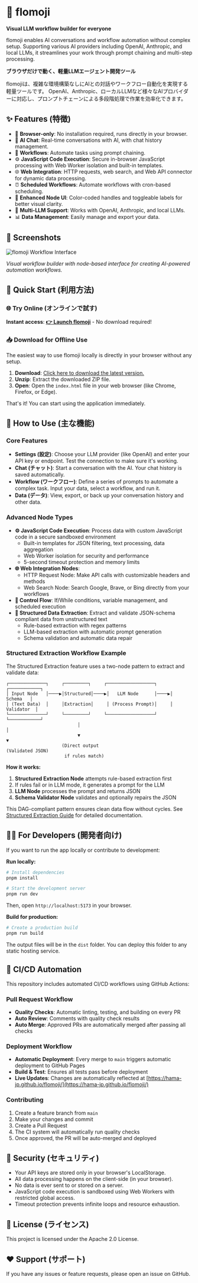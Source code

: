 # 🌊 flomoji

**Visual LLM workflow builder for everyone**

flomoji enables AI conversations and workflow automation without complex setup. Supporting various AI providers including OpenAI, Anthropic, and local LLMs, it streamlines your work through prompt chaining and multi-step processing.

**ブラウザだけで動く、軽量LLMエージェント開発ツール**

flomojiは、複雑な環境構築なしにAIとの対話やワークフロー自動化を実現する軽量ツールです。 OpenAI、Anthropic、ローカルLLMなど様々なAIプロバイダーに対応し、プロンプトチェーンによる多段階処理で作業を効率化できます。

## ✨ Features (特徴)

- 🚀 **Browser-only**: No installation required, runs directly in your browser.
- 💬 **AI Chat**: Real-time conversations with AI, with chat history management.
- 🔗 **Workflows**: Automate tasks using prompt chaining.
- ⚙️ **JavaScript Code Execution**: Secure in-browser JavaScript processing with Web Worker isolation and built-in templates.
- 🌐 **Web Integration**: HTTP requests, web search, and Web API connector for dynamic data processing.
- ⏰ **Scheduled Workflows**: Automate workflows with cron-based scheduling.
- 🎨 **Enhanced Node UI**: Color-coded handles and toggleable labels for better visual clarity.
- 🔌 **Multi-LLM Support**: Works with OpenAI, Anthropic, and local LLMs.
- 📊 **Data Management**: Easily manage and export your data.

## 📸 Screenshots

![flomoji Workflow Interface](docs/app-screenshot.png)

*Visual workflow builder with node-based interface for creating AI-powered automation workflows.*

## 🚀 Quick Start (利用方法)

### 🌐 Try Online (オンラインで試す)
**Instant access**: [**👉 Launch flomoji**](https://hama-jp.github.io/flomoji/) - No download required!

### 📥 Download for Offline Use
The easiest way to use flomoji locally is directly in your browser without any setup.

1.  **Download**: [Click here to download the latest version.](https://github.com/hama-jp/flomoji/archive/refs/heads/gh-pages.zip)
2.  **Unzip**: Extract the downloaded ZIP file.
3.  **Open**: Open the `index.html` file in your web browser (like Chrome, Firefox, or Edge).

That's it! You can start using the application immediately.

## 📝 How to Use (主な機能)

### Core Features
- **Settings (設定)**: Choose your LLM provider (like OpenAI) and enter your API key or endpoint. Test the connection to make sure it's working.
- **Chat (チャット)**: Start a conversation with the AI. Your chat history is saved automatically.
- **Workflow (ワークフロー)**: Define a series of prompts to automate a complex task. Input your data, select a workflow, and run it.
- **Data (データ)**: View, export, or back up your conversation history and other data.

### Advanced Node Types
- **⚙️ JavaScript Code Execution**: Process data with custom JavaScript code in a secure sandboxed environment
  - Built-in templates for JSON filtering, text processing, data aggregation
  - Web Worker isolation for security and performance
  - 5-second timeout protection and memory limits
- **🌐 Web Integration Nodes**:
  - HTTP Request Node: Make API calls with customizable headers and methods
  - Web Search Node: Search Google, Brave, or Bing directly from your workflows
- **🔄 Control Flow**: If/While conditions, variable management, and scheduled execution
- **📄 Structured Data Extraction**: Extract and validate JSON-schema compliant data from unstructured text
  - Rule-based extraction with regex patterns
  - LLM-based extraction with automatic prompt generation
  - Schema validation and automatic data repair

### Structured Extraction Workflow Example

The Structured Extraction feature uses a two-node pattern to extract and validate data:

```
┌──────────────┐     ┌─────────┐     ┌──────────────────┐     ┌────────────┐
│ Input Node   │────▶│Structured│────▶│   LLM Node      │────▶│   Schema   │
│ (Text Data)  │     │Extraction│     │ (Process Prompt)│     │ Validator  │
└──────────────┘     └─────────┘     └──────────────────┘     └────────────┘
                           │                                          │
                           ▼                                          ▼
                     (Direct output                            (Validated JSON)
                      if rules match)
```

**How it works:**
1. **Structured Extraction Node** attempts rule-based extraction first
2. If rules fail or in LLM mode, it generates a prompt for the LLM
3. **LLM Node** processes the prompt and returns JSON
4. **Schema Validator Node** validates and optionally repairs the JSON

This DAG-compliant pattern ensures clean data flow without cycles. See [Structured Extraction Guide](docs/STRUCTURED_EXTRACTION_GUIDE.md) for detailed documentation.

## 🧑‍💻 For Developers (開発者向け)

If you want to run the app locally or contribute to development:

**Run locally:**
```bash
# Install dependencies
pnpm install

# Start the development server
pnpm run dev
```
Then, open `http://localhost:5173` in your browser.

**Build for production:**
```bash
# Create a production build
pnpm run build
```
The output files will be in the `dist` folder. You can deploy this folder to any static hosting service.

## 🚀 CI/CD Automation

This repository includes automated CI/CD workflows using GitHub Actions:

### Pull Request Workflow
- **Quality Checks**: Automatic linting, testing, and building on every PR
- **Auto Review**: Comments with quality check results
- **Auto Merge**: Approved PRs are automatically merged after passing all checks

### Deployment Workflow  
- **Automatic Deployment**: Every merge to `main` triggers automatic deployment to GitHub Pages
- **Build & Test**: Ensures all tests pass before deployment
- **Live Updates**: Changes are automatically reflected at [https://hama-jp.github.io/flomoji/](https://hama-jp.github.io/flomoji/)

### Contributing
1. Create a feature branch from `main`
2. Make your changes and commit
3. Create a Pull Request
4. The CI system will automatically run quality checks
5. Once approved, the PR will be auto-merged and deployed

## 🔐 Security (セキュリティ)

- Your API keys are stored only in your browser's LocalStorage.
- All data processing happens on the client-side (in your browser).
- No data is ever sent to or stored on a server.
- JavaScript code execution is sandboxed using Web Workers with restricted global access.
- Timeout protection prevents infinite loops and resource exhaustion.

## 📄 License (ライセンス)

This project is licensed under the Apache 2.0 License.

## ❤️ Support (サポート)

If you have any issues or feature requests, please open an issue on GitHub.
